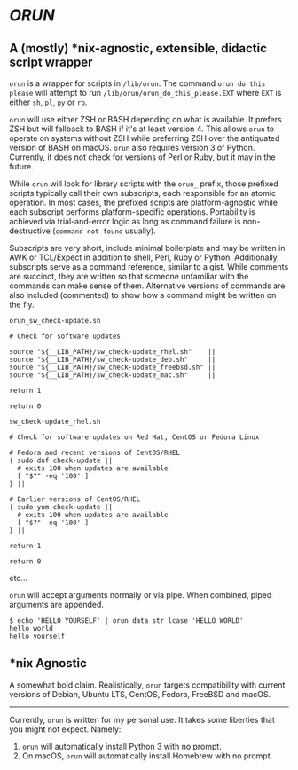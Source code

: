 # _ORUN_
## A (mostly) \*nix-agnostic, extensible, didactic script wrapper

`orun` is a wrapper for scripts in `/lib/orun`. The command `orun do this please` will attempt to run `/lib/orun/orun_do_this_please.EXT` where `EXT` is either `sh`, `pl`, `py` or `rb`.

`orun` will use either ZSH or BASH depending on what is available. It prefers ZSH but will fallback to BASH if it's at least version 4. This allows `orun` to operate on systems without ZSH while preferring ZSH over the antiquated version of BASH on macOS. `orun` also requires version 3 of Python. Currently, it does not check for versions of Perl or Ruby, but it may in the future.

While `orun` will look for library scripts with the `orun_` prefix, those prefixed scripts typically call their own subscripts, each responsible for an atomic operation. In most cases, the prefixed scripts are platform-agnostic while each subscript performs platform-specific operations. Portability is achieved via trial-and-error logic as long as command failure is non-destructive (`command not found` usually). 

Subscripts are very short, include minimal boilerplate and may be written in AWK or TCL/Expect in addition to shell, Perl, Ruby or Python. Additionally, subscripts serve as a command reference, similar to a gist. While comments are succinct, they are written so that someone unfamiliar with the commands can make sense of them. Alternative versions of commands are also included (commented) to show how a command might be written on the fly.

`orun_sw_check-update.sh`
```
# Check for software updates

source "${__LIB_PATH}/sw_check-update_rhel.sh"    ||
source "${__LIB_PATH}/sw_check-update_deb.sh"     ||
source "${__LIB_PATH}/sw_check-update_freebsd.sh" ||
source "${__LIB_PATH}/sw_check-update_mac.sh"     ||

return 1

return 0

```

`sw_check-update_rhel.sh`

```
# Check for software updates on Red Hat, CentOS or Fedora Linux

# Fedora and recent versions of CentOS/RHEL
{ sudo dnf check-update ||
  # exits 100 when updates are available
  [ "$?" -eq '100' ]
} ||

# Earlier versions of CentOS/RHEL
{ sudo yum check-update ||
  # exits 100 when updates are available
  [ "$?" -eq '100' ]
} ||

return 1

return 0

```

etc...

`orun` will accept arguments normally or via pipe. When combined, piped arguments are appended.

```
$ echo 'HELLO YOURSELF' | orun data str lcase 'HELLO WORLD'
hello world
hello yourself
```

## \*nix Agnostic

A somewhat bold claim. Realistically, `orun` targets compatibility with current versions of Debian, Ubuntu LTS, CentOS, Fedora, FreeBSD and macOS.

---

Currently, `orun` is written for my personal use. It takes some liberties that you might not expect. Namely:

1. `orun` will automatically install Python 3 with no prompt.
1. On macOS, `orun` will automatically install Homebrew with no prompt.
